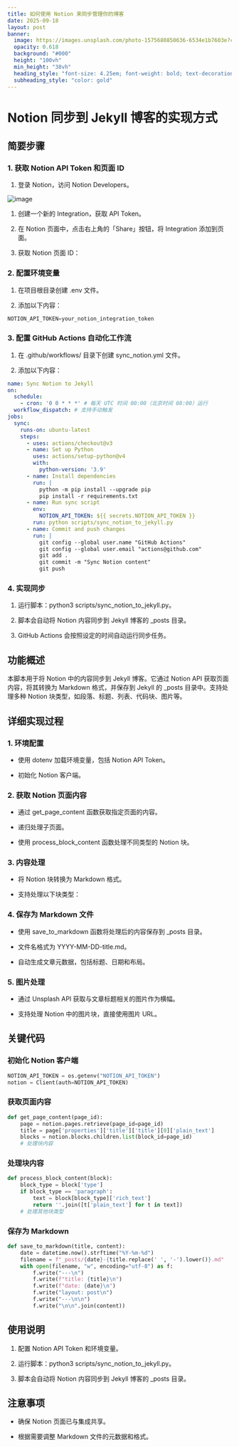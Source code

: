 ```yaml
---
title: 如何使用 Notion 来同步管理你的博客
date: 2025-09-18
layout: post
banner:
  image: https://images.unsplash.com/photo-1575680850636-6534e1b7603e?crop=entropy&cs=tinysrgb&fit=max&fm=jpg&ixid=M3w2OTIwMzJ8MHwxfHJhbmRvbXx8fHx8fHx8fDE3NTgxNjk0Nzl8&ixlib=rb-4.1.0&q=80&w=1080
  opacity: 0.618
  background: "#000"
  height: "100vh"
  min_height: "38vh"
  heading_style: "font-size: 4.25em; font-weight: bold; text-decoration: underline"
  subheading_style: "color: gold"
---
```


# Notion 同步到 Jekyll 博客的实现方式

## 简要步骤

### 1. 获取 Notion API Token 和页面 ID

1. 登录 Notion，访问 Notion Developers。

![image](https://prod-files-secure.s3.us-west-2.amazonaws.com/a7a0cc5a-89b9-4cda-8686-1fba0ca52f40/d19c1afe-dea5-4312-9333-786b0ba83054/image.png?X-Amz-Algorithm=AWS4-HMAC-SHA256&X-Amz-Content-Sha256=UNSIGNED-PAYLOAD&X-Amz-Credential=ASIAZI2LB4663LBZ2DX3%2F20250918%2Fus-west-2%2Fs3%2Faws4_request&X-Amz-Date=20250918T042439Z&X-Amz-Expires=3600&X-Amz-Security-Token=IQoJb3JpZ2luX2VjEDgaCXVzLXdlc3QtMiJIMEYCIQCbSEUPs3f%2BaPA0rIm7YfjpMhvBEbfVCpNRDixF89ahjgIhAMybeVLjj4V0z6saqHhyhAxVUWmn1AT5RjLj1p0JcSgoKogECLH%2F%2F%2F%2F%2F%2F%2F%2F%2F%2FwEQABoMNjM3NDIzMTgzODA1IgxXte28TCXo6Vx7Gy4q3APKYWbr%2BK6gqBLTkm6fWYJ5oOwH%2FFA2qUTKXIDkd6%2FgihGlPVoetcA3K09xT0%2FnMr5IlHu4S6YibhqMb8GY%2FU2fJibXrphnviN128ZFXpK6i1pYIkFcSKrSBI5v%2BBCcJryTK4l8hD5%2FOvyRbPCgo59eJLS%2BhobmOmDui9%2FBwRRx5DoooXuVhQWVEdDCGtdtV5wvlBLXbDFRoH0IN9vBXY8P0KY0tAv%2FtPfVqpwJ0HRW1O6iLBLIHLqmfWVJ6PUfCPpW2lt79khZ9stnEqY0lEF4BhvinNoK5SKISJZb5byqLGzd2bes5gueEFxs9gpZW%2BxZwbK4IPT4FhvHMyxtsNY2wCimVrSYPuYqkBfqnMTQR3amx16UjzlIrBES5ZrRIUfk%2BqY6RZEsuRnrBdXi07%2FmXLk7YCOeFSKp0GACMdM07%2BuATPIRL6b1hTRc8Wub2bplSeRwLYEKZhNMNrwSV1o%2FWoWqrEzvDAHYc1jcuIHnZvBGd%2BCmlDG9EYZNT6Ul4fNWM5B%2Bn%2B1VNKSNM1m3%2BvFfGTnZ0ocJQgkD8JqmtGkf3DjobPETI0N8ScPT3UHKLqIoP9E9AyXooYQERrD%2FHiyelIL02qjqCkCd%2FIP0OJYCfzd6Ty2ug9TtkfwYXjDMm63GBjqkAeBbSQsL9Bu7k%2F72BMnHW6oA5tks2M%2FYb3SK8dkjuCQcT%2B1CsdNs7P2mxDYXJ2g7BkV3nnk00V0ZVMY9yEyGbZWkfLo7JajyiAJH4iPVjB1hdKacsp%2FzXNAQG4oPvvrnBO9rcvpSTDSLwkhoxzVz7olWPEhQ7mrMUpgLNmlWpLPHyHaakvi3KFU1mjAhSB0PsxhCHl8wJ%2FdtE3GuR5bX18lPAcAB&X-Amz-Signature=9f030c2087f2187aa792ca014501b8711f47a83e3762f0760a03884da053833b&X-Amz-SignedHeaders=host&x-amz-checksum-mode=ENABLED&x-id=GetObject)

1. 创建一个新的 Integration，获取 API Token。

1. 在 Notion 页面中，点击右上角的「Share」按钮，将 Integration 添加到页面。

1. 获取 Notion 页面 ID：


### 2. 配置环境变量

1. 在项目根目录创建 .env 文件。

1. 添加以下内容：

```javascript
NOTION_API_TOKEN=your_notion_integration_token
```

### 3. 配置 GitHub Actions 自动化工作流

1. 在 .github/workflows/ 目录下创建 sync_notion.yml 文件。

1. 添加以下内容：

```yaml
name: Sync Notion to Jekyll
on:
  schedule:
    - cron: '0 0 * * *' # 每天 UTC 时间 00:00（北京时间 08:00）运行
  workflow_dispatch: # 支持手动触发
jobs:
  sync:
    runs-on: ubuntu-latest
    steps:
      - uses: actions/checkout@v3
      - name: Set up Python
        uses: actions/setup-python@v4
        with:
          python-version: '3.9'
      - name: Install dependencies
        run: |
          python -m pip install --upgrade pip
          pip install -r requirements.txt
      - name: Run sync script
        env:
          NOTION_API_TOKEN: ${{ secrets.NOTION_API_TOKEN }}
        run: python scripts/sync_notion_to_jekyll.py
      - name: Commit and push changes
        run: |
          git config --global user.name "GitHub Actions"
          git config --global user.email "actions@github.com"
          git add .
          git commit -m "Sync Notion content"
          git push
```

### 4. 实现同步

1. 运行脚本：python3 scripts/sync_notion_to_jekyll.py。

1. 脚本会自动将 Notion 内容同步到 Jekyll 博客的 _posts 目录。

1. GitHub Actions 会按照设定的时间自动运行同步任务。

## 功能概述

本脚本用于将 Notion 中的内容同步到 Jekyll 博客。它通过 Notion API 获取页面内容，将其转换为 Markdown 格式，并保存到 Jekyll 的 _posts 目录中。支持处理多种 Notion 块类型，如段落、标题、列表、代码块、图片等。

## 详细实现过程

### 1. 环境配置

- 使用 dotenv 加载环境变量，包括 Notion API Token。

- 初始化 Notion 客户端。

### 2. 获取 Notion 页面内容

- 通过 get_page_content 函数获取指定页面的内容。

- 递归处理子页面。

- 使用 process_block_content 函数处理不同类型的 Notion 块。

### 3. 内容处理

- 将 Notion 块转换为 Markdown 格式。

- 支持处理以下块类型：


### 4. 保存为 Markdown 文件

- 使用 save_to_markdown 函数将处理后的内容保存到 _posts 目录。

- 文件名格式为 YYYY-MM-DD-title.md。

- 自动生成文章元数据，包括标题、日期和布局。

### 5. 图片处理

- 通过 Unsplash API 获取与文章标题相关的图片作为横幅。

- 支持处理 Notion 中的图片块，直接使用图片 URL。

## 关键代码

### 初始化 Notion 客户端

```python
NOTION_API_TOKEN = os.getenv("NOTION_API_TOKEN")
notion = Client(auth=NOTION_API_TOKEN)
```

### 获取页面内容

```python
def get_page_content(page_id):
    page = notion.pages.retrieve(page_id=page_id)
    title = page['properties']['title']['title'][0]['plain_text']
    blocks = notion.blocks.children.list(block_id=page_id)
    # 处理块内容
```

### 处理块内容

```python
def process_block_content(block):
    block_type = block['type']
    if block_type == 'paragraph':
        text = block[block_type]['rich_text']
        return ''.join([t['plain_text'] for t in text])
    # 处理其他块类型
```

### 保存为 Markdown

```python
def save_to_markdown(title, content):
    date = datetime.now().strftime("%Y-%m-%d")
    filename = f"_posts/{date}-{title.replace(' ', '-').lower()}.md"
    with open(filename, "w", encoding="utf-8") as f:
        f.write("---\n")
        f.write(f"title: {title}\n")
        f.write(f"date: {date}\n")
        f.write("layout: post\n")
        f.write("---\n\n")
        f.write("\n\n".join(content))
```

## 使用说明

1. 配置 Notion API Token 和环境变量。

1. 运行脚本：python3 scripts/sync_notion_to_jekyll.py。

1. 脚本会自动将 Notion 内容同步到 Jekyll 博客的 _posts 目录。

## 注意事项

- 确保 Notion 页面已与集成共享。

- 根据需要调整 Markdown 文件的元数据和格式。